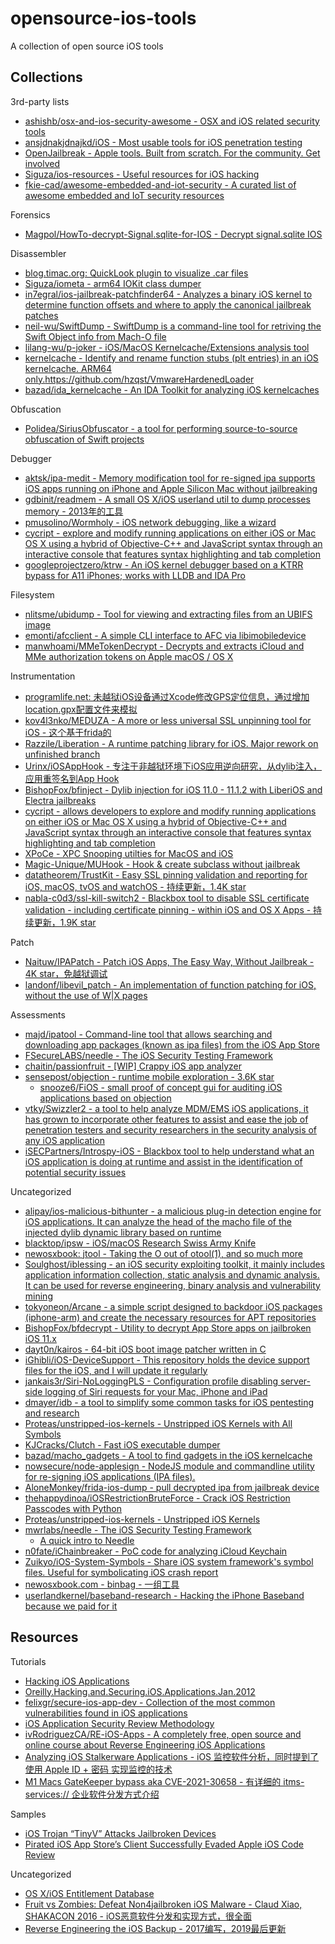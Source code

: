 # opensource-ios-tools

A collection of open source iOS tools

## Collections

3rd-party lists

* [ashishb/osx-and-ios-security-awesome - OSX and iOS related security tools](https://github.com/ashishb/osx-and-ios-security-awesome)
* [ansjdnakjdnajkd/iOS - Most usable tools for iOS penetration testing](https://github.com/ansjdnakjdnajkd/iOS)
* [OpenJailbreak - Apple tools. Built from scratch. For the community. Get involved](https://github.com/OpenJailbreak)
* [Siguza/ios-resources - Useful resources for iOS hacking](https://github.com/Siguza/ios-resources)
* [fkie-cad/awesome-embedded-and-iot-security - A curated list of awesome embedded and IoT security resources](https://github.com/fkie-cad/awesome-embedded-and-iot-security)

Forensics

* [Magpol/HowTo-decrypt-Signal.sqlite-for-IOS - Decrypt signal.sqlite IOS](https://github.com/Magpol/HowTo-decrypt-Signal.sqlite-for-IOS)

Disassembler

* [blog.timac.org: QuickLook plugin to visualize .car files](https://blog.timac.org/2018/1112-quicklook-plugin-to-visualize-car-files/#downloads)
* [Siguza/iometa - arm64 IOKit class dumper](https://github.com/Siguza/iometa)
* [in7egral/ios-jailbreak-patchfinder64 - Analyzes a binary iOS kernel to determine function offsets and where to apply the canonical jailbreak patches](https://github.com/in7egral/ios-jailbreak-patchfinder64)
* [neil-wu/SwiftDump - SwiftDump is a command-line tool for retriving the Swift Object info from Mach-O file](https://github.com/neil-wu/SwiftDump)
* [lilang-wu/p-joker - iOS/MacOS Kernelcache/Extensions analysis tool](https://github.com/lilang-wu/p-joker)
* [kernelcache - Identify and rename function stubs (plt entries) in an iOS kernelcache. ARM64 only.](https://github.com/saelo/ida_scripts/blob/master/kernelcache.py)https://github.com/hzqst/VmwareHardenedLoader
* [bazad/ida_kernelcache - An IDA Toolkit for analyzing iOS kernelcaches](https://github.com/bazad/ida_kernelcache)

Obfuscation

* [Polidea/SiriusObfuscator - a tool for performing source-to-source obfuscation of Swift projects](https://github.com/Polidea/SiriusObfuscator)

Debugger

* [aktsk/ipa-medit - Memory modification tool for re-signed ipa supports iOS apps running on iPhone and Apple Silicon Mac without jailbreaking](https://github.com/aktsk/ipa-medit)
* [gdbinit/readmem - A small OS X/iOS userland util to dump processes memory - 2013年的工具](https://github.com/gdbinit/readmem)
* [pmusolino/Wormholy - iOS network debugging, like a wizard](https://github.com/pmusolino/Wormholy)
* [cycript - explore and modify running applications on either iOS or Mac OS X using a hybrid of Objective-C++ and JavaScript syntax through an interactive console that features syntax highlighting and tab completion](http://www.cycript.org/)
* [googleprojectzero/ktrw - An iOS kernel debugger based on a KTRR bypass for A11 iPhones; works with LLDB and IDA Pro](https://github.com/googleprojectzero/ktrw)

Filesystem

* [nlitsme/ubidump - Tool for viewing and extracting files from an UBIFS image](https://github.com/nlitsme/ubidump)
* [emonti/afcclient - A simple CLI interface to AFC via libimobiledevice](https://github.com/emonti/afcclient)
* [manwhoami/MMeTokenDecrypt - Decrypts and extracts iCloud and MMe authorization tokens on Apple macOS / OS X](https://github.com/manwhoami/MMeTokenDecrypt)

Instrumentation

* [programlife.net: 未越狱iOS设备通过Xcode修改GPS定位信息，通过增加location.gpx配置文件来模拟](https://programlife.net/2021/05/30/ios-device-gps-location-emulation/)
* [kov4l3nko/MEDUZA - A more or less universal SSL unpinning tool for iOS - 这个基于frida的](https://github.com/kov4l3nko/MEDUZA)
* [Razzile/Liberation - A runtime patching library for iOS. Major rework on unfinished branch](https://github.com/Razzile/Liberation)
* [Urinx/iOSAppHook - 专注于非越狱环境下iOS应用逆向研究，从dylib注入，应用重签名到App Hook](https://github.com/Urinx/iOSAppHook)
* [BishopFox/bfinject - Dylib injection for iOS 11.0 - 11.1.2 with LiberiOS and Electra jailbreaks](https://github.com/BishopFox/bfinject)
* [cycript - allows developers to explore and modify running applications on either iOS or Mac OS X using a hybrid of Objective-C++ and JavaScript syntax through an interactive console that features syntax highlighting and tab completion](http://www.cycript.org/)
* [XPoCe - XPC Snooping utilties for MacOS and iOS](http://newosxbook.com/tools/XPoCe.html)
* [Magic-Unique/MUHook - Hook & create subclass without jailbreak](https://github.com/Magic-Unique/MUHook)
* [datatheorem/TrustKit - Easy SSL pinning validation and reporting for iOS, macOS, tvOS and watchOS - 持续更新，1.4K star](https://github.com/datatheorem/TrustKit)
* [nabla-c0d3/ssl-kill-switch2 - Blackbox tool to disable SSL certificate validation - including certificate pinning - within iOS and OS X Apps - 持续更新，1.9K star](https://github.com/nabla-c0d3/ssl-kill-switch2)

Patch

* [Naituw/IPAPatch - Patch iOS Apps, The Easy Way, Without Jailbreak - 4K star，免越狱调试](https://github.com/Naituw/IPAPatch)
* [landonf/libevil_patch - An implementation of function patching for iOS, without the use of W|X pages](https://github.com/landonf/libevil_patch)

Assessments

* [majd/ipatool - Command-line tool that allows searching and downloading app packages (known as ipa files) from the iOS App Store](https://github.com/majd/ipatool)
* [FSecureLABS/needle - The iOS Security Testing Framework](https://github.com/FSecureLABS/needle)
* [chaitin/passionfruit - [WIP] Crappy iOS app analyzer](https://github.com/chaitin/passionfruit)
* [sensepost/objection - runtime mobile exploration - 3.6K star](https://github.com/sensepost/objection)
	* [snooze6/FiOS - small proof of concept gui for auditing iOS applications based on objection](https://github.com/snooze6/FiOS)
* [vtky/Swizzler2 - a tool to help analyze MDM/EMS iOS applications, it has grown to incorporate other features to assist and ease the job of penetration testers and security researchers in the security analysis of any iOS application](https://github.com/vtky/Swizzler2)
* [iSECPartners/Introspy-iOS - Blackbox tool to help understand what an iOS application is doing at runtime and assist in the identification of potential security issues](https://github.com/iSECPartners/Introspy-iOS)

Uncategorized

* [alipay/ios-malicious-bithunter - a malicious plug-in detection engine for iOS applications. It can analyze the head of the macho file of the injected dylib dynamic library based on runtime](https://github.com/alipay/ios-malicious-bithunter)
* [blacktop/ipsw - iOS/macOS Research Swiss Army Knife](https://github.com/blacktop/ipsw)
* [newosxbook: jtool - Taking the O out of otool(1), and so much more](http://www.newosxbook.com/tools/jtool.html)
* [Soulghost/iblessing - an iOS security exploiting toolkit, it mainly includes application information collection, static analysis and dynamic analysis. It can be used for reverse engineering, binary analysis and vulnerability mining](https://github.com/Soulghost/iblessing)
* [tokyoneon/Arcane - a simple script designed to backdoor iOS packages (iphone-arm) and create the necessary resources for APT repositories](https://github.com/tokyoneon/Arcane)
* [BishopFox/bfdecrypt - Utility to decrypt App Store apps on jailbroken iOS 11.x](https://github.com/BishopFox/bfdecrypt)
* [dayt0n/kairos - 64-bit iOS boot image patcher written in C](https://github.com/dayt0n/kairos)
* [iGhibli/iOS-DeviceSupport - This repository holds the device support files for the iOS, and I will update it regularly](https://github.com/iGhibli/iOS-DeviceSupport)
* [jankais3r/Siri-NoLoggingPLS - Configuration profile disabling server-side logging of Siri requests for your Mac, iPhone and iPad](https://github.com/jankais3r/Siri-NoLoggingPLS)
* [dmayer/idb - a tool to simplify some common tasks for iOS pentesting and research](https://github.com/dmayer/idb)
* [Proteas/unstripped-ios-kernels - Unstripped iOS Kernels with All Symbols](https://github.com/Proteas/unstripped-ios-kernels)
* [KJCracks/Clutch - Fast iOS executable dumper](https://github.com/KJCracks/Clutch)
* [bazad/macho_gadgets - A tool to find gadgets in the iOS kernelcache](https://github.com/bazad/macho_gadgets)
* [nowsecure/node-applesign - NodeJS module and commandline utility for re-signing iOS applications (IPA files).](https://github.com/nowsecure/node-applesign)
* [AloneMonkey/frida-ios-dump - pull decrypted ipa from jailbreak device](https://github.com/AloneMonkey/frida-ios-dump)
* [thehappydinoa/iOSRestrictionBruteForce - Crack iOS Restriction Passcodes with Python](https://github.com/thehappydinoa/iOSRestrictionBruteForce)
* [Proteas/unstripped-ios-kernels - Unstripped iOS Kernels](https://github.com/Proteas/unstripped-ios-kernels)
* [mwrlabs/needle - The iOS Security Testing Framework](https://github.com/mwrlabs/needle)
  * [A quick intro to Needle](https://labs.mwrinfosecurity.com/blog/needle-how-to/)
* [n0fate/iChainbreaker - PoC code for analyzing iCloud Keychain](https://github.com/n0fate/iChainbreaker)
* [Zuikyo/iOS-System-Symbols - Share iOS system framework's symbol files. Useful for symbolicating iOS crash report](https://github.com/Zuikyo/iOS-System-Symbols)
* [newosxbook.com - binbag - 一组工具](http://newosxbook.com/tools/iOSBinaries.html)
* [userlandkernel/baseband-research - Hacking the iPhone Baseband because we paid for it](https://github.com/userlandkernel/baseband-research)

## Resources

Tutorials

* [Hacking iOS Applications](https://web.securityinnovation.com/hubfs/iOS%20Hacking%20Guide.pdf)
* [Oreilly.Hacking.and.Securing.iOS.Applications.Jan.2012](https://doc.lagout.org/security/Oreilly%20Hacking%20and%20Securing%20iOS%20Applications%20Jan%202012/Oreilly.Hacking.and.Securing.iOS.Applications.Jan.2012.pdf)
* [felixgr/secure-ios-app-dev - Collection of the most common vulnerabilities found in iOS applications](https://github.com/felixgr/secure-ios-app-dev)
* [iOS Application Security Review Methodology](http://research.aurainfosec.io/ios-application-security-review-methodology/)
* [ivRodriguezCA/RE-iOS-Apps - A completely free, open source and online course about Reverse Engineering iOS Applications](https://github.com/ivRodriguezCA/RE-iOS-Apps)
* [Analyzing iOS Stalkerware Applications - iOS 监控软件分析，同时提到了使用 Apple ID + 密码 实现监控的技术](https://ivrodriguez.com/analyzing-ios-stalkerware-apps/)
* [M1 Macs GateKeeper bypass aka CVE-2021-30658 - 有详细的 itms-services:// 企业软件分发方式介绍](https://wojciechregula.blog/post/m1-macs-gatekeeper-bypass-aka-cve-2021-30658/)

Samples

* [iOS Trojan “TinyV” Attacks Jailbroken Devices](https://unit42.paloaltonetworks.com/ios-trojan-tinyv-attacks-jailbroken-devices/)
* [Pirated iOS App Store’s Client Successfully Evaded Apple iOS Code Review](https://unit42.paloaltonetworks.com/pirated-ios-app-stores-client-successfully-evaded-apple-ios-code-review/)

Uncategorized

* [OS X/iOS Entitlement Database](http://newosxbook.com/ent.jl?ent=&osVer=MacOS13)
* [Fruit vs Zombies: Defeat Non4jailbroken iOS Malware - Claud Xiao, SHAKACON 2016 - iOS恶意软件分发和实现方式，很全面](https://github.com/PaloAltoNetworks/research-notes/blob/master/presentations/Fruit%20vs%20Zombies%20Defeat%20Non-jailbroken%20iOS%20Malware.pdf)
* [Reverse Engineering the iOS Backup - 2017编写，2019最后更新](https://www.richinfante.com/2017/3/16/reverse-engineering-the-ios-backup)
